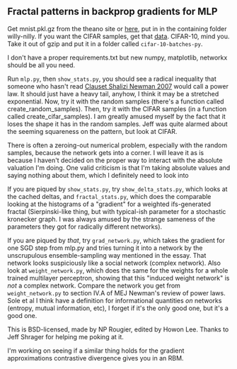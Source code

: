 Fractal patterns in backprop gradients for MLP
---

Get mnist.pkl.gz from the theano site or [here](https://github.com/mnielsen/neural-networks-and-deep-learning/blob/master/data/mnist.pkl.gz), put in in the containing folder willy-nilly. If you want the CIFAR samples, get that [data](https://www.cs.toronto.edu/~kriz/cifar.html). CIFAR-10, mind you. Take it out of gzip and put it in a folder called `cifar-10-batches-py`.

I don't have a proper requirements.txt but new numpy, matplotlib, networkx should be all you need.

Run `mlp.py`, then `show_stats.py`, you should see a radical inequality that someone who hasn't read [Clauset Shalizi Newman 2007](http://arxiv.org/abs/0706.1062) would call a power law. It should just have a heavy tail, anyhow, I think it may be a stretched exponential. Now, try it with the random samples (there's a function called create_random_samples). Then, try it with the CIFAR samples (in a function called create_cifar_samples). I am greatly amused myself by the fact that it loses the shape it has in the random samples. Jeff was quite alarmed about the seeming squareness on the pattern, but look at CIFAR.

There is often a zeroing-out numerical problem, especially with the random samples, because the network gets into a corner. I will leave it as is because I haven't decided on the proper way to interact with the absolute valuation I'm doing. One valid criticism is that I'm taking absolute values and saying nothing about them, which I definitely need to look into

If you are piqued by `show_stats.py`, try `show_delta_stats.py`, which looks at the cached deltas, and `fractal_stats.py`, which does the comparable looking at the histograms of a "gradient" for a weighted ifs-generated fractal (Sierpinski-like thing, but with typical-ish parameter for a stochastic kronecker graph. I was always amused by the strange sameness of the parameters they got for radically different networks).

If you are piqued by _that_, try `grad_network.py`, which takes the gradient for one SGD step from mlp.py and tries turning it into a network by the unscrupulous ensemble-sampling way mentioned in the essay. That network looks suspiciously like a social network (complex network). Also look at `weight_network.py`, which does the same for the weights for a whole trained multilayer perceptron, showing that this "induced weight network" is _not_ a complex network. Compare the network you get from `weight_network.py` to section IV.A of MEJ Newman's review of power laws. Sole et al I think have a definition for informational quantities _on_ networks (entropy, mutual information, etc), I forget if it's the only good one, but it's a good one.

This is BSD-licensed, made by NP Rougier, edited by Howon Lee. Thanks to Jeff Shrager for helping me poking at it.

I'm working on seeing if a similar thing holds for the gradient approximations contrastive divergence gives you in an RBM.
